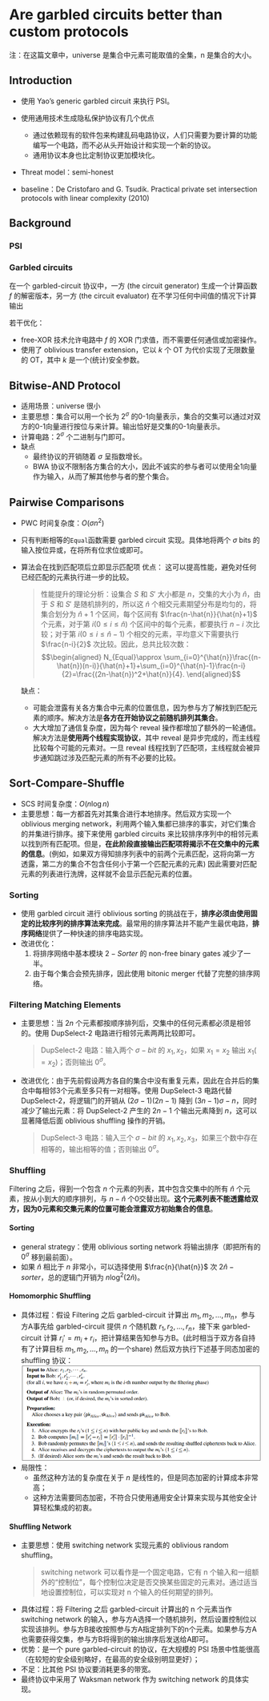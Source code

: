 # Are garbled circuits better than custom protocols
注：在这篇文章中，universe 是集合中元素可能取值的全集，n 是集合的大小。
## Introduction
- 使用 Yao’s generic garbled circuit 来执行 PSI。
- 使用通用技术生成隐私保护协议有几个优点
  - 通过依赖现有的软件包来构建乱码电路协议，人们只需要为要计算的功能编写一个电路，而不必从头开始设计和实现一个新的协议。
  - 通用协议本身也比定制协议更加模块化。

- Threat model：semi-honest
- baseline：De Cristofaro and G. Tsudik. Practical private set intersection protocols with linear complexity (2010)

## Background
### PSI
### Garbled circuits
在一个 garbled-circuit 协议中，一方 (the circuit generator) 生成一个计算函数 $f$ 的解密版本，另一方 (the circuit evaluator) 在不学习任何中间值的情况下计算输出

若干优化：
- free-XOR 技术允许电路中 $f$ 的 XOR 门求值，而不需要任何通信或加密操作。
- 使用了 oblivious transfer extension，它以 $k$ 个 OT 为代价实现了无限数量的 OT，其中 $k$ 是一个(统计)安全参数。

## Bitwise-AND Protocol
- 适用场景：universe 很小
- 主要思想：集合可以用一个长为 $2^\sigma$ 的0-1向量表示，集合的交集可以通过对双方的0-1向量进行按位与来计算。输出恰好是交集的0-1向量表示。
- 计算电路：$2^\sigma$ 个二进制与门即可。
- 缺点
  - 最终协议的开销随着 $\sigma$ 呈指数增长。
  - BWA 协议不限制各方集合的大小，因此不诚实的参与者可以使用全1向量作为输入，从而了解其他参与者的整个集合。

## Pairwise Comparisons
- PWC 时间复杂度：$O(\sigma n^2)$
- 只有判断相等的`Equal`函数需要 garbled circuit 实现。具体地将两个 $\sigma$ bits 的输入按位异或，在将所有位求位或即可。
- 算法会在找到匹配项后立即显示匹配项
  优点：
  这可以提高性能，避免对任何已经匹配的元素执行进一步的比较。
  > 性能提升的理论分析：设集合 $S$ 和 $S'$ 大小都是 $n$，交集的大小为 $\hat{n}$，由于 $S$ 和 $S'$ 是随机排列的，所以这 $\hat{n}$ 个相交元素期望分布是均匀的，将集合划分为 $\hat{n}+1$ 个区间，每个区间有 $\frac{n-\hat{n}}{\hat{n}+1}$ 个元素，对于第 $i(0\le i\le \hat{n})$ 个区间中的每个元素，都要执行 $n-i$ 次比较；对于第 $i(0\le i\le \hat{n}-1)$ 个相交的元素，平均意义下需要执行 $\frac{n-i}{2}$ 次比较。因此，总共比较次数：
  $$\begin{aligned}
    N_{Equal}\approx \sum_{i=0}^{\hat{n}}\frac{(n-\hat{n})(n-i)}{\hat{n}+1}+\sum_{i=0}^{\hat{n}-1}\frac{n-i}{2}=\frac{(2n-\hat{n})^2+\hat{n}}{4}.
  \end{aligned}$$
  
  缺点：
  - 可能会泄露有关各方集合中元素的位置信息，因为参与方了解找到匹配元素的顺序。解决方法是**各方在开始协议之前随机排列其集合**。
  - 大大增加了通信复杂度，因为每个 reveal 操作都增加了额外的一轮通信。解决方法是**使用两个线程实现协议**，其中 reveal 是异步完成的，而主线程比较每个可能的元素对。一旦 reveal 线程找到了匹配项，主线程就会被异步通知跳过涉及匹配元素的所有不必要的比较。

## Sort-Compare-Shuffle
- SCS 时间复杂度：$O(n\log n)$
- 主要思想：每一方都首先对其集合进行本地排序。然后双方实现一个 oblivious merging network，利用两个输入集都已排序的事实，对它们集合的并集进行排序。接下来使用 garbled circuits 来比较排序序列中的相邻元素以找到所有匹配项。但是，**在此阶段直接输出匹配项将揭示不在交集中的元素的信息**。(例如，如果双方得知排序列表中的前两个元素匹配，这将向第一方透露，第二方的集合不包含任何小于第一个匹配元素的元素) 因此需要对匹配元素的列表进行洗牌，这样就不会显示匹配元素的位置。

### Sorting
- 使用 garbled circuit 进行 oblivious sorting 的挑战在于，**排序必须由使用固定的比较序列的排序算法来完成**。最常用的排序算法并不能产生最优电路，**排序网络**提供了一种快速的排序电路实现。
- 改进优化：
  1. 将排序网络中基本模块 $2-Sorter$ 的 non-free binary gates 减少了一半。
  2. 由于每个集合会预先排序，因此使用 bitonic merger 代替了完整的排序网络。

### Filtering Matching Elements
- 主要思想：当 $2n$ 个元素都按顺序排列后，交集中的任何元素都必须是相邻的。使用 DupSelect-2 电路进行相邻元素两两比较即可。
  > DupSelect-2 电路：输入两个 $\sigma-bit$ 的 $x_1,x_2$，如果 $x_1=x_2$ 输出 $x_1(=x_2)$；否则输出 $0^\sigma$。
- 改进优化：由于先前假设两方各自的集合中没有重复元素，因此在合并后的集合中每相邻3个元素至多只有一对相等。使用 DupSelect-3 电路代替 DupSelect-2，将逻辑门的开销从 $(2\sigma-1)(2n-1)$ 降到 $(3n-1)\sigma-n$，同时减少了输出元素：将 DupSelect-2 产生的 $2n−1$ 个输出元素降到 $n$，这可以显著降低后面 oblivious shuffling 操作的开销。
  > DupSelect-3 电路：输入三个 $\sigma-bit$ 的 $x_1,x_2,x_3$，如果三个数中存在相等的，输出相等的值；否则输出 $0^\sigma$。

### Shuffling
Filtering 之后，得到一个包含 $n$ 个元素的列表，其中包含交集中的所有 $\hat{n}$ 个元素，按从小到大的顺序排列，与 $n−\hat{n}$ 个0交替出现。**这个元素列表不能透露给双方，因为0元素和交集元素的位置可能会泄露双方初始集合的信息**。

#### Sorting
- general strategy：使用 oblivious sorting network 将输出排序（即把所有的 $0^\sigma$ 移到最前面）。
- 如果 $\hat{n}$ 相比于 $n$ 非常小，可以选择使用 $\frac{n}{\hat{n}}$ 次 $2\hat{n}-sorter$，总的逻辑门开销为 $n\log^2(2\hat{n})$。

#### Homomorphic Shuffling
- 具体过程：假设 Filtering 之后 garbled-circuit 计算出 $m_1,m_2,...,m_n$，参与方A事先给 garbled-circuit 提供 $n$ 个随机数 $r_1,r_2,...,r_n$，接下来 garbled-circuit 计算 $r_i'=m_i+r_i$，把计算结果告知参与方B。(此时相当于双方各自持有了计算目标 $m_1,m_2,...,m_n$ 的一个share) 然后双方执行下述基于同态加密的 shuffling 协议：![](image/shuffling_protocol.png)
- 局限性：
  - 虽然这种方法的复杂度在关于 $n$ 是线性的，但是同态加密的计算成本非常高；
  - 这种方法需要同态加密，不符合只使用通用安全计算来实现与其他安全计算轻松集成的初衷。

#### Shuffling Network
- 主要思想：使用 switching network 实现元素的 oblivious random shuffling。
  > switching network 可以看作是一个固定电路，它有 n 个输入和一组额外的“控制位”，每个控制位决定是否交换某些固定的元素对。通过适当地设置控制位，可以实现对 n 个输入的任何期望的排列。
- 具体过程：将 Filtering 之后 garbled-circuit 计算出的 n 个元素当作 switching network 的输入，参与方A选择一个随机排列，然后设置控制位以实现该排列。参与方B接收按照参与方A指定排列下的n个元素。如果参与方A也需要获得交集，参与方B将得到的输出排序后发送给A即可。
- 优势：是一个 pure garbled-circuit 的协议，在大规模的 PSI 场景中性能很高（在较短的安全级别略好，在最高的安全级别明显更好）；
- 不足：比其他 PSI 协议要消耗更多的带宽。
- 最终协议中采用了 Waksman network 作为 switching network 的具体实现。